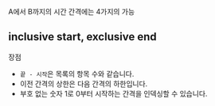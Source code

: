 A에서 B까지의 시간 간격에는 4가지의 가능




## inclusive start, exclusive end

장점

- `끝 - 시작`은 목록의 항목 수와 같습니다.  
- 이전 간격의 상한은 다음 간격의 하한입니다.  
- 부호 없는 숫자 1로 0부터 시작하는 간격을 인덱싱할 수 있습니다.